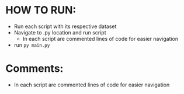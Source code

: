 # HOW TO RUN:

- Run each script with its respective dataset
- Navigate to .py location and run script
  - In each script are commented lines of code for easier navigation
- run `py main.py`


# Comments:

- In each script are commented lines of code for easier navigation
